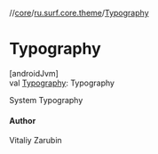 //[core](../../index.md)/[ru.surf.core.theme](index.md)/[Typography](-typography.md)

# Typography

[androidJvm]\
val [Typography](-typography.md): Typography

System Typography

#### Author

Vitaliy Zarubin
